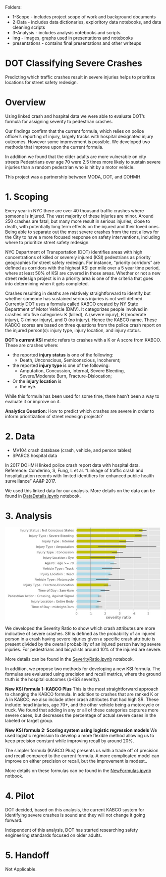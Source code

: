 Folders:
* 1-Scope - includes project scope of work and background documents
* 2-Data - includes data dictionaries, exploritory data notebooks, and data cleaning scripts
* 3-Analysis - includes analysis notebooks and scripts
* img - images, graphs used in presentations and notebooks
* presentations - contains final presentations and other writeups


# DOT Classifying Severe Crashes
Predicting which traffic crashes result in severe injuries helps to prioritize locations for street safety redesign.

# Overview
Using linked crash and hospital data we were able to evaluate DOT’s formula for assigning severity to pedestrian crashes. 

Our findings confirm that the current formula, which relies on police officer’s reporting of injury, largely tracks with hospital designated injury outcomes. However some improvement is possible. We developed two methods that improve upon the current formula.

In addition we found that the older adults are more vulnerable on city streets Pedestrians over age 70 were 2.5 times more likely to sustain severe injuries than a random pedestrian who is hit by a motor vehicle. 

This project was a partnership between MODA, DOT, and DOHMH. 

# 1. Scoping
Every year in NYC there are over 40 thousand traffic crashes where someone is injured. The vast majority of these injuries are minor. Around 250 crashes are fatal, but many more result in serious injuries, close to death, with potentially long term effects on the injured and their loved ones. Being able to separate out the most severe crashes from the rest allows for the City to have a more focused response on safety interventions, including where to prioritize street safety redesign.

NYC Department of Transportation (DOT) identifies areas with high concentrations of killed or severely injured (KSI) pedestrians as priority geographies for street safety redesign. For instance, “priority corridors” are defined as corridors with the highest KSI per mile over a 5 year time period, where at least 50% of KSI are covered in those areas. Whether or not a new street redesign project is in a priority area is one of the criteria that goes into determining when it gets completed.

Crashes resulting in deaths are relatively straightforward to identify but whether someone has sustained serious injuries is not well defined. Currently DOT uses a formula called KABCO created by NY State Department of Motor Vehicle (DMV). It categorizes people involved in crashes into five categories: K (killed), A (severe injury), B (moderate injury), C (minor injury), and O (no injury). Hence the KABCO name. These KABCO scores are based on three questions from the police crash report on the injured person(s): injury type, injury location, and injury status.

**DOT’s current KSI** metric refers to crashes with a K or A score from KABCO. These are crashes where:
* the reported **injury status** is one of the following: 
  - Death, Unconscious, Semiconscious, Incoherent; 
* the reported **injury type** is one of the following: 
  - Amputation, Concussion, Internal, Severe Bleeding, Severe/Moderate Burn, Fracture-Dislocation; 
* Or the **injury location** is 
  - the eye. 

While this formula has been used for some time, there hasn’t been a way to evaluate it or improve on it.

**Analytics Question:** How to predict which crashes are severe in order to inform prioritization of street redesign projects?


# 2. Data 

* MV104 crash database (crash, vehicle, and person tables)
* SPARCS hospital data

In 2017 DOHMH linked police crash report data with hospital data. Reference: Conderino, S, Fung, L  et al. “Linkage of traffic crash and hospitalization records with limited identifiers for enhanced public health surveillance” AA&P 2017.   

We used this linked data for our analysis. More details on the data can be found in [DataDetails.ipynb](https://github.com/MODA-NYC/Project_SevereCrashes/blob/master/2-Data/DataDetail.ipynb) notebook.


# 3. Analysis

![Data Flow](img/SeverityRatio.jpg)

We developed the Severity Ratio to show which crash attributes are more indicative of severe crashes. SR is defined as the probability of an injured person in a crash having severe injuries given a specific crash attribute is present divided by the overall probability of an injured person having severe injuries. For pedestrians and bicyclists around 10% of the injured are severe. 

More details can be found in the [SeverityRatio.ipynb](https://github.com/MODA-NYC/Project_SevereCrashes/blob/master/3-Analysis/SeverityRatio.ipynb) notebook.

In addition, we propose two methods for developing a new KSI formula. The formulas are evaluated using precision and recall metrics, where the ground truth is the hospital outcomes (b-ISS severity). 

**New KSI formula 1: KABCO Plus**
This is the most straightforward approach to changing the KABCO formula. In addition to crashes that are ranked K or A in KABCO, we also include other crash attributes that had high SR. These include: head injuries, age 70+, and the other vehicle being a motorcycle or truck. We found that adding in any or all of these categories captures more severe cases, but decreases the percentage of actual severe cases in the labeled or target group. 

**New KSI formula 2: Scoring system using logistic regression models**
We used logistic regression to develop a more flexible method allowing us to keep precision constant while improving recall by around 20%.

The simpler formula (KABCO Plus) presents us with a trade off of precision and recall compared to the current formula. A more complicated model can improve on either precision or recall, but the improvement is modest.. 

More details on these formulas can be found in the [NewFormulas.ipynb](https://github.com/MODA-NYC/Project_SevereCrashes/blob/master/3-Analysis/NewFormulas.ipynb) notbook.

# 4. Pilot
DOT decided, based on this analysis, the current KABCO system for identifying severe crashes is sound and they will not change it going forward. 

Independent of this analysis, DOT has started researching safety engineering standards focused on older adults. 

# 5. Handoff
Not Applicable.
